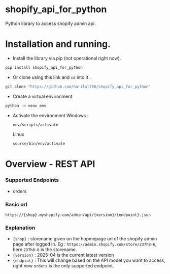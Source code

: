 # shopify_api_for_python
Python library to access shopify admin api.

# Installation and running.

- Install the library via pip (not operational right now).
```bash
pip install shopify_api_for_python
``` 
- Or clone using this link and `cd` into it .
```bash
git clone "https://github.com/harilal766/shopify_api_for_python"
```
- Create a virtual environment
```bash
python -m venv env
```
- Activate the environment
    Windows :
    ```bash
    env/scripts/activate
    ```
    Linux
    ```bash
    source/bin/env/activate
    ```

# Overview - REST API

### Supported Endpoints
- orders

### Basic url 
```https://{shop}.myshopify.com/admin/api/{version}/{endpoint}.json```

### Explanation
- `{shop}` : storename given on the hopmepage url of the shopify admin page after logged in.
    Eg : `https://admin.shopify.com/store/237h8-6`, here `237h8-6` is the storename.
- `{version}` : 2025-04 is the current latest version
- `{endpint}` : This will change based on the API model you want to access, right now `orders` is the only supported endpoint.
